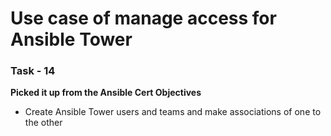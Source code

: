 # Use case of manage access for Ansible Tower

### Task - 14 
**Picked it up from the Ansible Cert Objectives**
- Create Ansible Tower users and teams and make associations of one to the other
